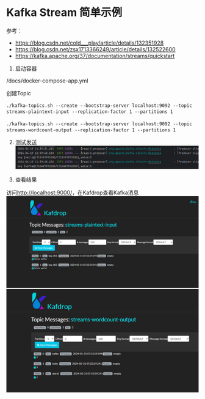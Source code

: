 # Kafka Stream 简单示例

参考：
- https://blog.csdn.net/cold___play/article/details/132351928
- https://blog.csdn.net/zsx1713366249/article/details/132522600
- https://kafka.apache.org/37/documentation/streams/quickstart

1. 启动容器

/docs/docker-compose-app.yml 

创建Topic
```shell
./kafka-topics.sh --create --bootstrap-server localhost:9092 --topic streams-plaintext-input --replication-factor 1 --partitions 1

./kafka-topics.sh --create --bootstrap-server localhost:9092 --topic streams-wordcount-output --replication-factor 1 --partitions 1
```

2. 测试发送
![img_1.png](docs/img/img_1.png)

3. 查看结果

访问[http://localhost:9000/](http://localhost:9000/)，在Kafdrop查看Kafka消息
![img.png](docs/img/test1.png)
![img.png](docs/img/test2.png)